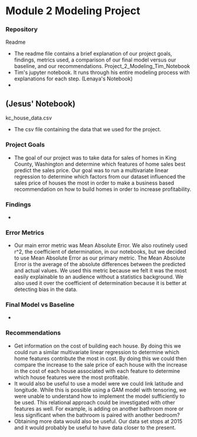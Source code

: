 # Module 2 Modeling Project

### Repository
Readme
- The readme file contains a brief explanation of our project goals, findings, metrics used, a comparison of our final model versus our baseline, and our recommendations. 
Project_2_Modeling_Tim_Notebook
- Tim's jupyter notebook. It runs through his entire modeling process with explanations for each step.
(Lenaya's Notebook)
-
(Jesus' Notebook)
-
kc_house_data.csv
- The csv file containing the data that we used for the project.

### Project Goals
* The goal of our project was to take data for sales of homes in King County, Washington and determine which features of home sales best predict the sales price. Our goal was to run a multivariate linear regression to determine which factors from our dataset influenced the sales price of houses the most in order to make a business based recommendation on how to build homes in order to increase profitability.

### Findings
* 

### Error Metrics
* Our main error metric was Mean Absolute Error. We also routinely used r^2, the coefficient of determination, in our notebooks, but we decided to use Mean Absolute Error as our primary metric. 
  The Mean Absolute Error is the average of the absolute differences between the predicted and actual values. We used this metric because we felt it was the most easily explainable to an audience without a statistics background. We also used it over the coefficient of determination because it is better at detecting bias in the data. 

### Final Model vs Baseline
*

### Recommendations
* Get information on the cost of building each house. By doing this we could run a similar multivariate linear regression to determine which home features contribute the most in cost. By doing this we could then compare the increase to the sale price of each house with the increase in the cost of each house associated with each feature to determine which house features were the most profitable.
* It would also be useful to use a model were we could link latitude and longitude. While this is possible using a GAM model with tensoring, we were unable to understand how to implement the model sufficiently to be used. This relational approach could be investigated with other features as well. For example, is adding on another bathroom more or less significant when the bathroom is paired with another bedroom?
* Obtaining more data would also be useful. Our data set stops at 2015 and it would probably be useful to have data closer to the present.
